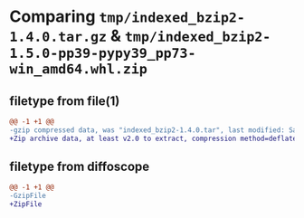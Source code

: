 # Comparing `tmp/indexed_bzip2-1.4.0.tar.gz` & `tmp/indexed_bzip2-1.5.0-pp39-pypy39_pp73-win_amd64.whl.zip`

## filetype from file(1)

```diff
@@ -1 +1 @@
-gzip compressed data, was "indexed_bzip2-1.4.0.tar", last modified: Sat Nov 12 19:57:11 2022, max compression
+Zip archive data, at least v2.0 to extract, compression method=deflate
```

## filetype from diffoscope

```diff
@@ -1 +1 @@
-GzipFile
+ZipFile
```

